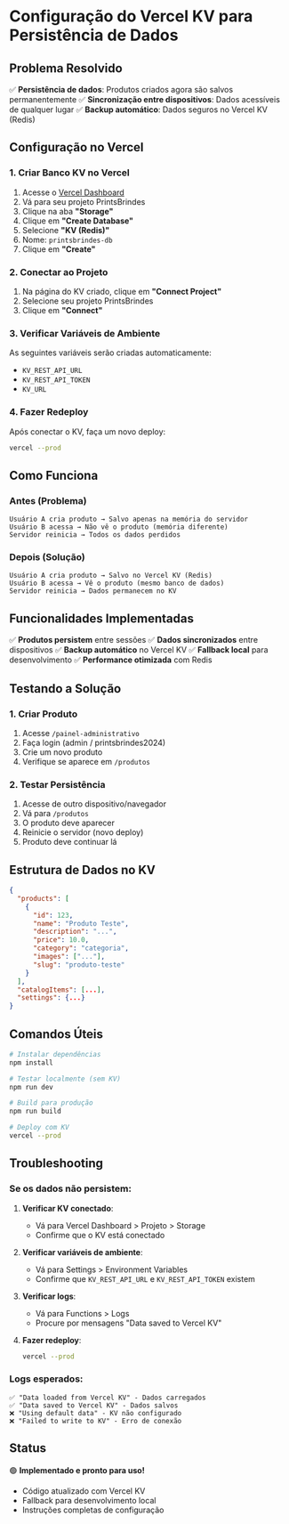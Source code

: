 # Configuração do Vercel KV para Persistência de Dados

## Problema Resolvido

✅ **Persistência de dados**: Produtos criados agora são salvos permanentemente
✅ **Sincronização entre dispositivos**: Dados acessíveis de qualquer lugar
✅ **Backup automático**: Dados seguros no Vercel KV (Redis)

## Configuração no Vercel

### 1. Criar Banco KV no Vercel

1. Acesse o [Vercel Dashboard](https://vercel.com/dashboard)
2. Vá para seu projeto PrintsBrindes
3. Clique na aba **"Storage"**
4. Clique em **"Create Database"**
5. Selecione **"KV (Redis)"**
6. Nome: `printsbrindes-db`
7. Clique em **"Create"**

### 2. Conectar ao Projeto

1. Na página do KV criado, clique em **"Connect Project"**
2. Selecione seu projeto PrintsBrindes
3. Clique em **"Connect"**

### 3. Verificar Variáveis de Ambiente

As seguintes variáveis serão criadas automaticamente:
- `KV_REST_API_URL`
- `KV_REST_API_TOKEN`
- `KV_URL`

### 4. Fazer Redeploy

Após conectar o KV, faça um novo deploy:
```bash
vercel --prod
```

## Como Funciona

### Antes (Problema)
```
Usuário A cria produto → Salvo apenas na memória do servidor
Usuário B acessa → Não vê o produto (memória diferente)
Servidor reinicia → Todos os dados perdidos
```

### Depois (Solução)
```
Usuário A cria produto → Salvo no Vercel KV (Redis)
Usuário B acessa → Vê o produto (mesmo banco de dados)
Servidor reinicia → Dados permanecem no KV
```

## Funcionalidades Implementadas

✅ **Produtos persistem** entre sessões
✅ **Dados sincronizados** entre dispositivos
✅ **Backup automático** no Vercel KV
✅ **Fallback local** para desenvolvimento
✅ **Performance otimizada** com Redis

## Testando a Solução

### 1. Criar Produto
1. Acesse `/painel-administrativo`
2. Faça login (admin / printsbrindes2024)
3. Crie um novo produto
4. Verifique se aparece em `/produtos`

### 2. Testar Persistência
1. Acesse de outro dispositivo/navegador
2. Vá para `/produtos`
3. O produto deve aparecer
4. Reinicie o servidor (novo deploy)
5. Produto deve continuar lá

## Estrutura de Dados no KV

```json
{
  "products": [
    {
      "id": 123,
      "name": "Produto Teste",
      "description": "...",
      "price": 10.0,
      "category": "categoria",
      "images": ["..."],
      "slug": "produto-teste"
    }
  ],
  "catalogItems": [...],
  "settings": {...}
}
```

## Comandos Úteis

```bash
# Instalar dependências
npm install

# Testar localmente (sem KV)
npm run dev

# Build para produção
npm run build

# Deploy com KV
vercel --prod
```

## Troubleshooting

### Se os dados não persistem:

1. **Verificar KV conectado**:
   - Vá para Vercel Dashboard > Projeto > Storage
   - Confirme que o KV está conectado

2. **Verificar variáveis de ambiente**:
   - Vá para Settings > Environment Variables
   - Confirme que `KV_REST_API_URL` e `KV_REST_API_TOKEN` existem

3. **Verificar logs**:
   - Vá para Functions > Logs
   - Procure por mensagens "Data saved to Vercel KV"

4. **Fazer redeploy**:
   ```bash
   vercel --prod
   ```

### Logs esperados:
```
✅ "Data loaded from Vercel KV" - Dados carregados
✅ "Data saved to Vercel KV" - Dados salvos
❌ "Using default data" - KV não configurado
❌ "Failed to write to KV" - Erro de conexão
```

## Status

🟢 **Implementado e pronto para uso!**
- Código atualizado com Vercel KV
- Fallback para desenvolvimento local
- Instruções completas de configuração